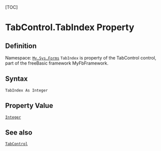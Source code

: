 [TOC]
# TabControl.TabIndex Property

## Definition
Namespace: [`My.Sys.Forms`](My.Sys.Forms.md)
`TabIndex` is property of the TabControl control, part of the freeBasic framework MyFbFramework.
## Syntax
```freeBasic
TabIndex As Integer
```
## Property Value
[`Integer`]("https://www.freebasic.net/wiki/KeyPgInteger")
## See also
[`TabControl`](TabControl.md)
